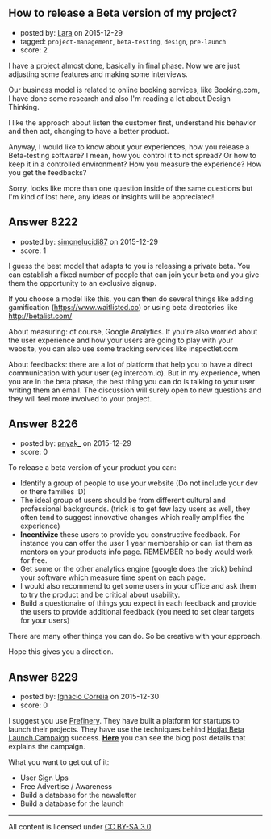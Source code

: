 ## How to release a Beta version of my project?

- posted by: [Lara](https://stackexchange.com/users/1829116/lara) on 2015-12-29
- tagged: `project-management`, `beta-testing`, `design`, `pre-launch`
- score: 2

I have a project almost done, basically in final phase. Now we are just adjusting some features and making some interviews.

Our business model is related to online booking services, like Booking.com, I have done some research and also I'm reading a lot about Design Thinking.

I like the approach about listen the customer first, understand his behavior and then act, changing to have a better product.

Anyway, I would like to know about your experiences, how you release a Beta-testing software? I mean, how you control it to not spread? Or how to keep it in a controlled environment? How you measure the experience? How you get the feedbacks?

Sorry, looks like more than one question inside of the same questions but I'm kind of lost here, any ideas or insights will be appreciated!


## Answer 8222

- posted by: [simonelucidi87](https://stackexchange.com/users/385454/simonelucidi87) on 2015-12-29
- score: 1

I guess the best model that adapts to you is releasing a private beta. You can establish a fixed number of people that can join your beta and you give them the opportunity to an exclusive signup. 

If you choose a model like this, you can then do several things like adding gamification (https://www.waitlisted.co) or using beta directories like http://betalist.com/

About measuring: of course, Google Analytics. If you're also worried about the user experience and how your users are going to play with your website, you can also use some tracking services like inspectlet.com

About feedbacks: there are a lot of platform that help you to have a direct communication with your user (eg intercom.io). But in my experience, when you are in the beta phase, the best thing you can do is talking to your user writing them an email. The discussion will surely open to new questions and they will feel more involved to your project.


## Answer 8226

- posted by: [pnyak_](https://stackexchange.com/users/3536645/pnyak) on 2015-12-29
- score: 0

To release a beta version of your product you can:

 - Identify a group of people to use your website (Do not include your dev or there families :D)
 - The ideal group of users should be from different cultural and professional backgrounds. (trick is to get few lazy users as well, they often tend to suggest innovative changes which really amplifies the experience)
 - **Incentivize** these users to provide you constructive feedback. For instance you can offer the user 1 year membership or can list them as mentors on your products info page. REMEMBER no body would work for free.
 - Get some or the other analytics engine (google does the trick) behind your software which measure time spent on each page.
 - I would also recommend to get some users in your office and ask them to try the product and be critical about usability.
 - Build a questionaire of things you expect in each feedback and provide the users to provide additional feedback (you need to set clear targets for your users)
 
There are many other things you can do. So be creative with your approach.

Hope this gives you a direction.




## Answer 8229

- posted by: [Ignacio Correia](https://stackexchange.com/users/1486303/ignacio-correia) on 2015-12-30
- score: 0

<p>I suggest you use <a href="http://www.prefinery.com?ref=unykvis" rel="nofollow">Prefinery</a>. They have built a platform for startups to launch their projects. They have use the techniques behind <a href="https://www.hotjar.com/r/r54" rel="nofollow">Hotjat Beta Launch Campaign</a> success. <strong><a href="https://userexperiencerocks.wordpress.com/2015/02/20/hot-jars-brilliant-viral-marketing-campaign/" rel="nofollow">Here</a></strong> you can see the blog post details that explains the campaign.</p>

<p>What you want to get out of it:</p>

<ul>
<li>User Sign Ups</li>
<li>Free Advertise / Awareness </li>
<li>Build a database for the newsletter</li>
<li>Build a database for the launch</li>
</ul>




---

All content is licensed under [CC BY-SA 3.0](https://creativecommons.org/licenses/by-sa/3.0/).
